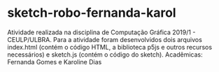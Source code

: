# sketch-robo-fernanda-karol
Atividade realizada na disciplina de Computação Gráfica 2019/1 - CEULP/ULBRA. Para a atividade foram desenvolvidos dois arquivos index.html (contém o código HTML, a biblioteca p5js e outros recursos necessários) e sketch.js (contém o código do sketch). Acadêmicas: Fernanda Gomes e Karoline Dias
